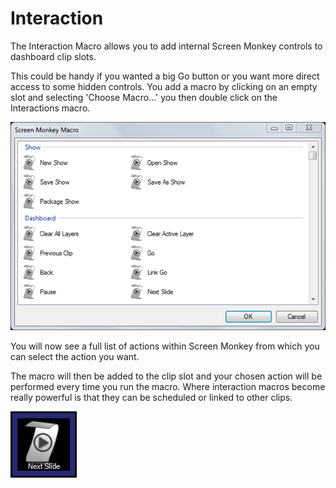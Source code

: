 # Interaction

The Interaction Macro allows you to add internal Screen Monkey controls to dashboard clip slots.

This could be handy if you wanted a big Go button or you want more direct access to some hidden controls. You add a macro by clicking on an empty slot and selecting 'Choose Macro...' you then double click on the Interactions macro.

![](../../images/Macro-Interaction.PNG)

You will now see a full list of actions within Screen Monkey from which  you can select the action you want.

The macro will then be added to the clip slot and your chosen action will be performed every time you run the macro. Where interaction macros become really powerful is that they can be scheduled or linked to other clips.

![](../../images/Dashboard-Interaction.PNG)
